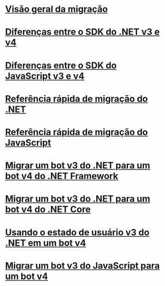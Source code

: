 # [Visão geral da migração](migration-overview.md)
# [Diferenças entre o SDK do .NET v3 e v4](migration-about.md)
# [Diferenças entre o SDK do JavaScript v3 e v4](migration-about-javascript.md)
# [Referência rápida de migração do .NET](net-migration-quickreference.md)
# [Referência rápida de migração do JavaScript](javascript-migration-quickreference.md)
# [Migrar um bot v3 do .NET para um bot v4 do .NET Framework](conversion-framework.md)
# [Migrar um bot v3 do .NET para um bot v4 do .NET Core](conversion-core.md)
# [Usando o estado de usuário v3 do .NET em um bot v4](csharp-user-state-using.md)
# [Migrar um bot v3 do JavaScript para um bot v4](conversion-javascript.md)
<!-- Remember to add JavaScript user state topic -->

<!-- Current target:
_intro/overview_
    Summary of our approach to migration, including what's in this node, with links. (pending)
Differences between the v3 and v4 .NET SDK
Differences between the v3 and v4 JavaScript SDK (pending rough draft Jonathan S)
.NET migration quick reference
JavaScript migration quick reference
Migrate a .NET v3 bot to a Framework v4 bot
Migrate a .NET v3 bot to a Core v4 bot
Migrate a JavaScript v3 bot to v4

(For walkthroughs and overview: mention why you'd use each approach)
-->